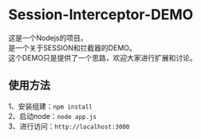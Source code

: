 # Session-Interceptor-DEMO
这是一个Nodejs的项目。<br>
是一个关于SESSION和拦截器的DEMO。<br>
这个DEMO只是提供了一个思路，欢迎大家进行扩展和讨论。<br>

<h2>使用方法</h2>
1、安装组建：<code>npm install</code><br>
2、启动node：<code>node app.js</code><br>
3、进行访问：<code>http://localhost:3000</code>
